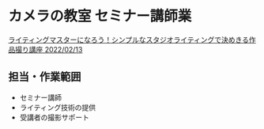 # カメラの教室 セミナー講師業

[ライティングマスターになろう！シンプルなスタジオライティングで決めきる作品撮り講座 2022/02/13](https://www.cameraschool.info/post/20220213)

## 担当・作業範囲

- セミナー講師
- ライティング技術の提供
- 受講者の撮影サポート
